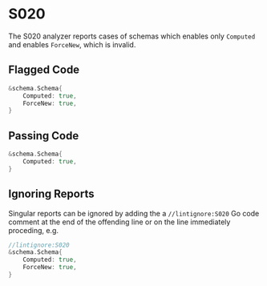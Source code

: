 # S020

The S020 analyzer reports cases of schemas which enables only `Computed`
and enables `ForceNew`, which is invalid.

## Flagged Code

```go
&schema.Schema{
    Computed: true,
    ForceNew: true,
}
```

## Passing Code

```go
&schema.Schema{
    Computed: true,
}
```

## Ignoring Reports

Singular reports can be ignored by adding the a `//lintignore:S020` Go code comment at the end of the offending line or on the line immediately proceding, e.g.

```go
//lintignore:S020
&schema.Schema{
    Computed: true,
    ForceNew: true,
}
```
